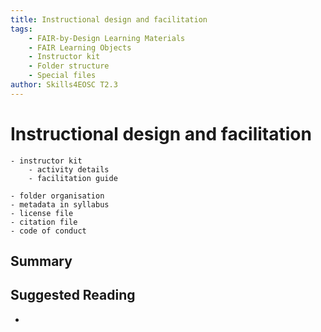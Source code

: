 ```yaml
---
title: Instructional design and facilitation
tags: 
    - FAIR-by-Design Learning Materials
    - FAIR Learning Objects
    - Instructor kit
    - Folder structure
    - Special files
author: Skills4EOSC T2.3
---
```


# Instructional design and facilitation

	- instructor kit
		- activity details
		- facilitation guide

	- folder organisation
	- metadata in syllabus
	- license file
	- citation file
	- code of conduct



## Summary


## Suggested Reading
- 